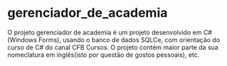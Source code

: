 # gerenciador_de_academia
O projeto gerenciador de academia é um projeto desenvolvido em C#(Windows Forms), usando o banco de dados SQLCe, com orientação do curso de C# do canal CFB Cursos.
O projeto contém maior parte da sua nomeclatura em inglês(isto por questão de gostos pessoais), etc.